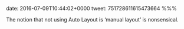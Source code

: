 date: 2016-07-09T10:44:02+0000
tweet: 751728611615473664
%%%

The notion that not using Auto Layout is ‘manual layout’ is nonsensical.
